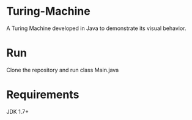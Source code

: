 # Turing-Machine
A Turing Machine developed in Java to demonstrate its visual behavior.

# Run
Clone the repository and run class Main.java

# Requirements
JDK 1.7+
